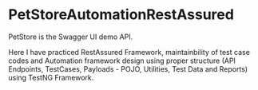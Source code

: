 # PetStoreAutomationRestAssured
PetStore is the Swagger UI demo API. 

Here I have practiced RestAssured Framework, maintainbility of test case codes and Automation framework design using proper structure (API Endpoints, TestCases, Payloads - POJO, Utilities, Test Data and Reports) using TestNG Framework.
